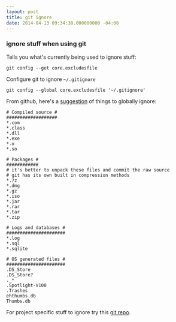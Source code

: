 ```yaml
---
layout: post
title: git ignore
date: 2014-04-13 09:34:38.000000000 -04:00
---
```

### ignore stuff when using git

Tells you what's currently being used to ignore stuff:

	git config --get core.excludesfile

Configure git to ignore `~/.gitignore`

	git config --global core.excludesfile '~/.gitignore'

From github, here's a [suggestion](https://gist.github.com/octocat/9257657) of things to globally ignore:

	# Compiled source #
	###################
	*.com
	*.class
	*.dll
	*.exe
	*.o
	*.so
	 
	# Packages #
	############
	# it's better to unpack these files and commit the raw source
	# git has its own built in compression methods
	*.7z
	*.dmg
	*.gz
	*.iso
	*.jar
	*.rar
	*.tar
	*.zip
 
	# Logs and databases #
	######################
	*.log
	*.sql
	*.sqlite
 
	# OS generated files #
	######################
	.DS_Store
	.DS_Store?
	._*
	.Spotlight-V100
	.Trashes
	ehthumbs.db
	Thumbs.db

For project specific stuff to ignore try this [git repo](https://github.com/github/gitignore).

